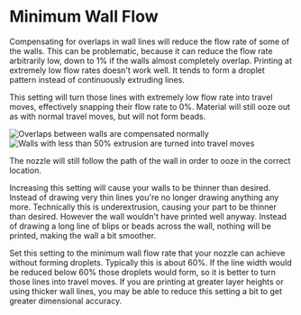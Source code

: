 Minimum Wall Flow
====
Compensating for overlaps in wall lines will reduce the flow rate of some of the walls. This can be problematic, because it can reduce the flow rate arbitrarily low, down to 1% if the walls almost completely overlap. Printing at extremely low flow rates doesn't work well. It tends to form a droplet pattern instead of continuously extruding lines.

This setting will turn those lines with extremely low flow rate into travel moves, effectively snapping their flow rate to 0%. Material will still ooze out as with normal travel moves, but will not form beads.

![Overlaps between walls are compensated normally](../images/wall_min_flow_0.png)
![Walls with less than 50% extrusion are turned into travel moves](../images/wall_min_flow_50.png)

The nozzle will still follow the path of the wall in order to ooze in the correct location.

Increasing this setting will cause your walls to be thinner than desired. Instead of drawing very thin lines you're no longer drawing anything any more. Technically this is underextrusion, causing your part to be thinner than desired. However the wall wouldn't have printed well anyway. Instead of drawing a long line of blips or beads across the wall, nothing will be printed, making the wall a bit smoother.

Set this setting to the minimum wall flow rate that your nozzle can achieve without forming droplets. Typically this is about 60%. If the line width would be reduced below 60% those droplets would form, so it is better to turn those lines into travel moves. If you are printing at greater layer heights or using thicker wall lines, you may be able to reduce this setting a bit to get greater dimensional accuracy.